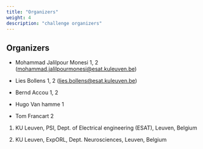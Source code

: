```yaml
---
title: "Organizers"
weight: 4
description: "challenge organizers"
---
```



## Organizers
- Mohammad Jalilpour Monesi 1, 2  (mohammad.jalilpourmonesi@esat.kuleuven.be)

- Lies Bollens 1, 2 (lies.bollens@esat.kuleuven.be)

- Bernd Accou 1, 2

- Hugo Van hamme 1

- Tom Francart 2

 1. KU Leuven, PSI, Dept. of Electrical engineering (ESAT), Leuven, Belgium
    
 2. KU Leuven, ExpORL, Dept. Neurosciences, Leuven, Belgium
